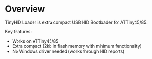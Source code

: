 
Overview
========

TinyHID Loader is extra compact USB HID Bootloader for ATTiny45/85.

Key features:

-   Works on ATTiny45/85
-   Extra compact (2kb in flash memory with minimum functionality)
-   No Windows driver needed (works through HID reports)